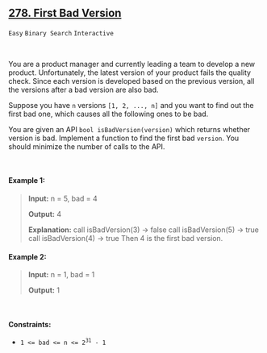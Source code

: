 ## [278. First Bad Version](https://leetcode.com/problems/first-bad-version)

<code>Easy</code> <code>Binary Search</code> <code>Interactive</code>

<br>

You are a product manager and currently leading a team to develop a new product. Unfortunately, the latest version of your product fails the quality check. Since each version is developed based on the previous version, all the versions after a bad version are also bad.

Suppose you have <code>n</code> versions <code>[1, 2, ..., n]</code> and you want to find out the first bad one, which causes all the following ones to be bad.

You are given an API <code>bool isBadVersion(version)</code> which returns whether version is bad. Implement a function to find the first bad <code>version</code>. You should minimize the number of calls to the API.

<br>

#### Example 1:

> __Input:__ n = 5, bad = 4
>
> __Output:__ 4
>
> __Explanation:__
call isBadVersion(3) -> false
call isBadVersion(5) -> true
call isBadVersion(4) -> true
Then 4 is the first bad version.

#### Example 2:

> __Input:__ n = 1, bad = 1
>
> __Output:__ 1

<br>

#### Constraints:

- <code>1 <= bad <= n <= 2<sup>31</sup> - 1</code>